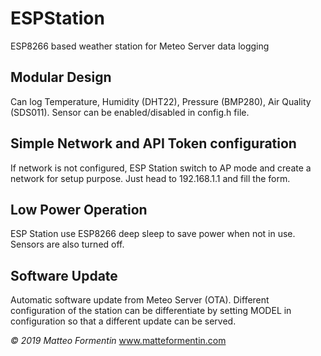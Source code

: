 # ESPStation

ESP8266 based weather station for Meteo Server data logging  

## Modular Design

Can log Temperature, Humidity (DHT22), Pressure (BMP280), Air Quality (SDS011). Sensor can be enabled/disabled in config.h file.

## Simple Network and API Token configuration

If network is not configured, ESP Station switch to AP mode and create a network for setup purpose. Just head to 192.168.1.1 and fill the form.

## Low Power Operation

ESP Station use ESP8266 deep sleep to save power when not in use. Sensors are also turned off.

## Software Update

Automatic software update from Meteo Server (OTA). Different configuration of the station can be differentiate by setting MODEL in configuration so that a different update can be served.
  
*© 2019 Matteo Formentin*
www.matteformentin.com